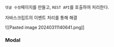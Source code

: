 
`댓글 수정`페이지를 만들고, `REST API`를 호출하여 처리한다.

자바스크립트의 이벤트 처리를 통해 해결

![[Pasted image 20240311140641.png]]

### Modal